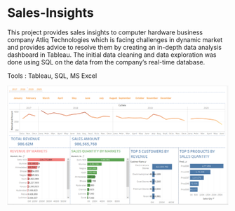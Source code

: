 # Sales-Insights
This project provides sales insights to computer hardware business company Atliq Technologies which is facing challenges in dynamic market and provides advice to resolve them by creating an in-depth data analysis dashboard in Tableau. The initial data cleaning and data exploration was done using SQL on the data from the company’s real-time database.

Tools : Tableau, SQL, MS Excel

![sales](https://github.com/ShrishtiHore/Sales-Insights/blob/main/Sales_Insights_Projects.PNG)
